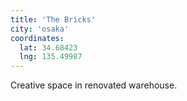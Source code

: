 ```yaml
---
title: 'The Bricks'
city: 'osaka'
coordinates:
  lat: 34.68423
  lng: 135.49987
---
```


Creative space in renovated warehouse.
